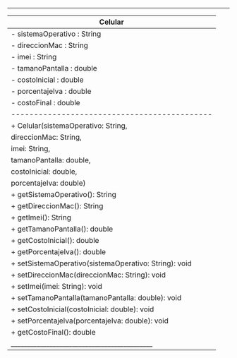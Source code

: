  ____________________________________________
|                 Celular                    |
|--------------------------------------------|
| - sistemaOperativo : String                |
| - direccionMac : String                    |
| - imei : String                            |
| - tamanoPantalla : double                  |
| - costoInicial : double                    |
| - porcentajeIva : double                   |
| - costoFinal : double                      |
|--------------------------------------------|
| + Celular(sistemaOperativo: String,        |
|         direccionMac: String,              |
|         imei: String,                      |
|         tamanoPantalla: double,            |
|         costoInicial: double,              |
|         porcentajeIva: double)             |
| + getSistemaOperativo(): String            |
| + getDireccionMac(): String                |
| + getImei(): String                        |
| + getTamanoPantalla(): double              |
| + getCostoInicial(): double                |
| + getPorcentajeIva(): double               |
| + setSistemaOperativo(sistemaOperativo: String): void |
| + setDireccionMac(direccionMac: String): void |
| + setImei(imei: String): void              |
| + setTamanoPantalla(tamanoPantalla: double): void |
| + setCostoInicial(costoInicial: double): void |
| + setPorcentajeIva(porcentajeIva: double): void |
| + getCostoFinal(): double                  |
|____________________________________________|
